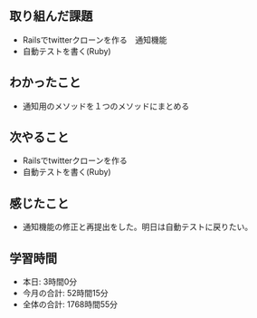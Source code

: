 ## 取り組んだ課題
- Railsでtwitterクローンを作る　通知機能
- 自動テストを書く(Ruby)
## わかったこと
- 通知用のメソッドを１つのメソッドにまとめる
## 次やること
- Railsでtwitterクローンを作る
- 自動テストを書く(Ruby)
## 感じたこと
- 通知機能の修正と再提出をした。明日は自動テストに戻りたい。
## 学習時間
- 本日: 3時間0分
- 今月の合計: 52時間15分
- 全体の合計: 1768時間55分
